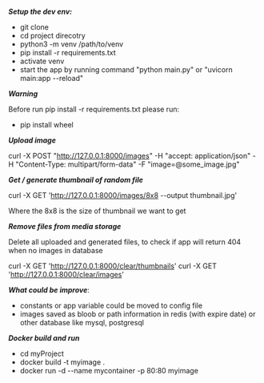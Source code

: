 ***Setup the dev env:***

- git clone
- cd project direcotry
- python3 -m venv /path/to/venv
- pip install -r requirements.txt
- activate venv
- start the app by running command "python main.py" or "uvicorn main:app --reload"


***Warning***

Before run pip install -r requirements.txt please run:

- pip install wheel


***Upload image***

curl -X POST "http://127.0.0.1:8000/images" -H  "accept: application/json" -H  "Content-Type: multipart/form-data" -F "image=@some_image.jpg"

***Get / generate thumbnail of random file***

curl -X GET 'http://127.0.0.1:8000/images/8x8 --output thumbnail.jpg'

Where the 8x8 is the size of thumbnail we want to get

***Remove files from media storage***

Delete all uploaded and generated files, to check if app will 
return 404 when no images in database

curl -X GET 'http://127.0.0.1:8000/clear/thumbnails'
curl -X GET 'http://127.0.0.1:8000/clear/images'

***What could be improve***:

 - constants or app variable could be moved to config file
 - images saved as bloob or path information in redis (with expire date) or other database like mysql, postgresql 


***Docker build and run***

- cd myProject
- docker build -t myimage .
- docker run -d --name mycontainer -p 80:80 myimage
